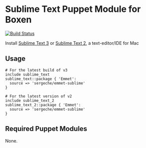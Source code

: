 # Sublime Text Puppet Module for Boxen

[![Build Status](https://travis-ci.org/boxen/puppet-sublime_text_2.png?branch=master)](https://travis-ci.org/boxen/puppet-sublime_text_2)

Install [Sublime Text 3](http://www.sublimetext.com/3) or [Sublime Text 2](http://www.sublimetext.com/), a text-editor/IDE for Mac

## Usage

```puppet
# For the latest build of v3
include sublime_text
sublime_text::package { 'Emmet':
  source => 'sergeche/emmet-sublime'
}

# For the latest version of v2
include sublime_text_2
sublime_text_2::package { 'Emmet':
  source => 'sergeche/emmet-sublime'
}
```

## Required Puppet Modules

None.
